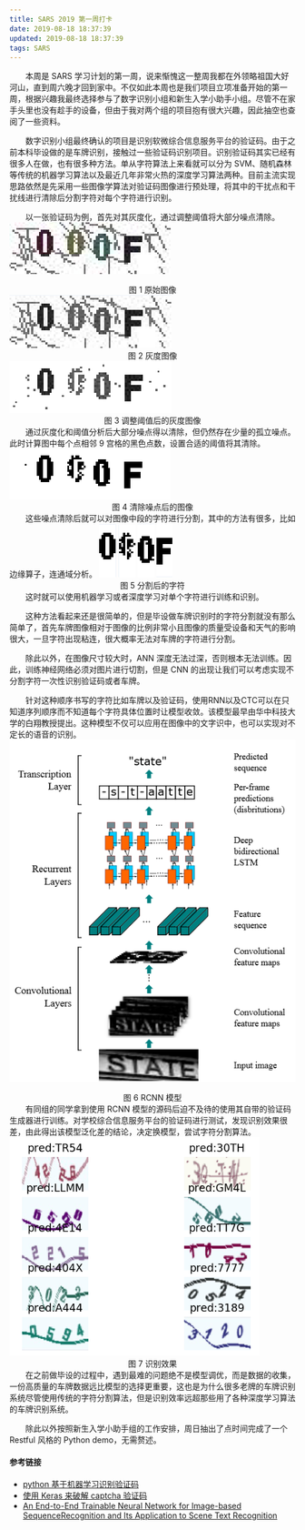 ```yaml
---
title: SARS 2019 第一周打卡
date: 2019-08-18 18:37:39
updated: 2019-08-18 18:37:39
tags: SARS
---
```

　　本周是 SARS 学习计划的第一周，说来惭愧这一整周我都在外领略祖国大好河山，直到周六晚才回到家中。不仅如此本周也是我们项目立项准备开始的第一周，根据兴趣我最终选择参与了数字识别小组和新生入学小助手小组。尽管不在家手头里也没有趁手的设备，但由于我对两个组的项目抱有很大兴趣，因此抽空也查阅了一些资料。<!-- more --> 

　　数字识别小组最终确认的项目是识别软微综合信息服务平台的验证码。由于之前本科毕设做的是车牌识别，接触过一些验证码识别项目。识别验证码其实已经有很多人在做，也有很多种方法。单从字符算法上来看就可以分为 SVM、随机森林等传统的机器学习算法以及最近几年非常火热的深度学习算法两种。目前主流实现思路依然是先采用一些图像学算法对验证码图像进行预处理，将其中的干扰点和干扰线进行清除后分割字符对每个字符进行识别。

　　以一张验证码为例，首先对其灰度化，通过调整阈值将大部分噪点清除。
![原始图像](/images/origin-captcha.png) <center>图 1 原始图像</center>
![灰度图像](/images/gray-captcha.png) <center>图 2 灰度图像</center>
![调整阈值后的灰度图像](/images/threashold-captcha.png) <center>图 3 调整阈值后的灰度图像</center>
　　通过灰度化和阈值分析后大部分噪点得以清除，但仍然存在少量的孤立噪点。此时计算图中每个点相邻 9 宫格的黑色点数，设置合适的阈值将其清除。
![清除噪点后的图像](/images/spotless-captcha.png) <center>图 4 清除噪点后的图像</center>
　　这些噪点清除后就可以对图像中段的字符进行分割，其中的方法有很多，比如边缘算子，连通域分析。
![分割后的字符](/images/captcha-slice1.png)
![分割后的字符](/images/captcha-slice2.png)
![分割后的字符](/images/captcha-slice3.png)
![分割后的字符](/images/captcha-slice4.png)<center>图 5 分割后的字符</center>
　　这时就可以使用机器学习或者深度学习对单个字符进行训练和识别。

　　这种方法看起来还是很简单的，但是毕设做车牌识别时的字符分割就没有那么简单了，首先车牌图像相对于图像的比例非常小且图像的质量受设备和天气的影响很大，一旦字符出现粘连，很大概率无法对车牌的字符进行分割。

　　除此以外，在图像尺寸较大时，ANN 深度无法过深，否则根本无法训练。因此，训练神经网络必须对图片进行切割，但是 CNN 的出现让我们可以考虑实现不分割字符一次性识别验证码或者车牌。

　　针对这种顺序书写的字符比如车牌以及验证码，使用RNN以及CTC可以在只知道序列顺序而不知道每个字符具体位置时让模型收敛。该模型最早由华中科技大学的白翔教授提出。这种模型不仅可以应用在图像中的文字识中，也可以实现对不定长的语音的识别。
![RCNN 模型](/images/rcnn-model.png)<center>图 6 RCNN 模型</center>
　　有同组的同学拿到使用 RCNN 模型的源码后迫不及待的使用其自带的验证码生成器进行训练。对学校综合信息服务平台的验证码进行测试，发现识别效果很差，由此得出该模型泛化差的结论，决定换模型，尝试字符分割算法。
![识别效果](/images/rcnn-recognition.png)<center>图 7 识别效果</center>
　　在之前做毕设的过程中，遇到最难的问题绝不是模型调优，而是数据的收集，一份高质量的车牌数据远比模型的选择更重要，这也是为什么很多老牌的车牌识别系统尽管使用传统的字符分割算法，但是识别效率远超那些用了各种深度学习算法的车牌识别系统。

　　除此以外按照新生入学小助手组的工作安排，周日抽出了点时间完成了一个 Restful 风格的 Python demo，无需赘述。
#### 参考链接
- [python 基于机器学习识别验证码](https://blog.csdn.net/Neleuska/article/details/80040304)
- [使用 Keras 来破解 captcha 验证码](https://ypw.io/captcha/)
- [An End-to-End Trainable Neural Network for Image-based SequenceRecognition and Its Application to Scene Text Recognition](https://arxiv.org/pdf/1507.05717v1.pdf)
